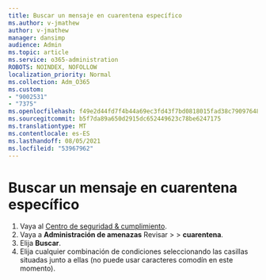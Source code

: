 ```yaml
---
title: Buscar un mensaje en cuarentena específico
ms.author: v-jmathew
author: v-jmathew
manager: dansimp
audience: Admin
ms.topic: article
ms.service: o365-administration
ROBOTS: NOINDEX, NOFOLLOW
localization_priority: Normal
ms.collection: Adm_O365
ms.custom:
- "9002531"
- "7375"
ms.openlocfilehash: f49e2d44fd7f4b44a69ec3fd43f7bd0818015fad38c79097648456f53ff6870e
ms.sourcegitcommit: b5f7da89a650d2915dc652449623c78be6247175
ms.translationtype: MT
ms.contentlocale: es-ES
ms.lasthandoff: 08/05/2021
ms.locfileid: "53967962"
---
```

# <a name="find-a-specific-quarantined-message"></a>Buscar un mensaje en cuarentena específico

1. Vaya al [Centro de seguridad & cumplimiento](https://go.microsoft.com/fwlink/p/?linkid=2077143).
2. Vaya a **Administración de amenazas** Revisar  >    >  **cuarentena**.
3. Elija **Buscar**.
4. Elija cualquier combinación de condiciones seleccionando las casillas situadas junto a ellas (no puede usar caracteres comodín en este momento).

